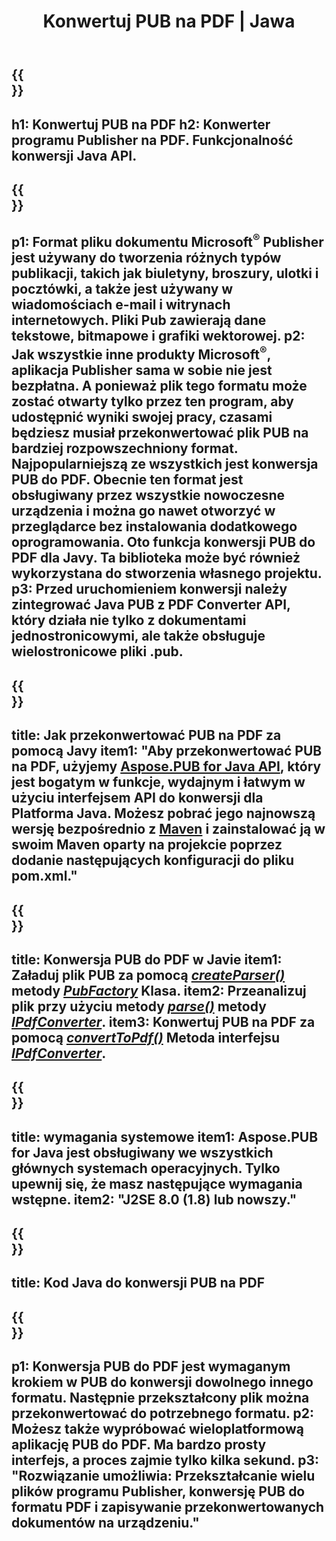 ﻿---
translation: true
template: /_templates/conversion-child-java.md
title: Konwertuj PUB na PDF | Jawa
description: Konwertuj PUB na PDF za pomocą Java API na dowolnej platformie. Funkcjonalność konwersji wydawców, którą można łatwo zintegrować z własnym rozwiązaniem.
url: /java/conversion/pub-to-pdf/
metakeywords: pub na pdf java, konwersja pub na pdf java, java pub na pdf, wydawca na pdf java
family: pub
platformtag: java
feature: conversion
---

{{<section banner>}}
---
h1: Konwertuj PUB na PDF
h2: Konwerter programu Publisher na PDF. Funkcjonalność konwersji Java API.
---

{{<section overview>}}
---
p1: Format pliku dokumentu Microsoft<sup>®</sup> Publisher jest używany do tworzenia różnych typów publikacji, takich jak biuletyny, broszury, ulotki i pocztówki, a także jest używany w wiadomościach e-mail i witrynach internetowych. Pliki Pub zawierają dane tekstowe, bitmapowe i grafiki wektorowej.
p2: Jak wszystkie inne produkty Microsoft<sup>®</sup>, aplikacja Publisher sama w sobie nie jest bezpłatna. A ponieważ plik tego formatu może zostać otwarty tylko przez ten program, aby udostępnić wyniki swojej pracy, czasami będziesz musiał przekonwertować plik PUB na bardziej rozpowszechniony format. Najpopularniejszą ze wszystkich jest konwersja PUB do PDF. Obecnie ten format jest obsługiwany przez wszystkie nowoczesne urządzenia i można go nawet otworzyć w przeglądarce bez instalowania dodatkowego oprogramowania. Oto funkcja konwersji PUB do PDF dla Javy. Ta biblioteka może być również wykorzystana do stworzenia własnego projektu.
p3: Przed uruchomieniem konwersji należy zintegrować Java PUB z PDF Converter API, który działa nie tylko z dokumentami jednostronicowymi, ale także obsługuje wielostronicowe pliki .pub.
---

{{<section widget>}}
---
title: Jak przekonwertować PUB na PDF za pomocą Javy
item1: "Aby przekonwertować PUB na PDF, użyjemy [Aspose.PUB for Java API](https://products.aspose.com/pub/java), który jest bogatym w funkcje, wydajnym i łatwym w użyciu interfejsem API do konwersji dla Platforma Java. Możesz pobrać jego najnowszą wersję bezpośrednio z [Maven](https://repository.aspose.com/webapp/#/artifacts/browse/tree/General/repo/com/aspose/aspose-pub) i zainstalować ją w swoim Maven oparty na projekcie poprzez dodanie następujących konfiguracji do pliku pom.xml."
---

{{<section feature1>}}
---
title: Konwersja PUB do PDF w Javie
item1: Załaduj plik PUB za pomocą [*createParser()*](https://apireference.aspose.com/pub/java/com.aspose.pub/PubFactory#createParser-java.lang.String-) metody [*PubFactory*](https://apireference.aspose.com/pub/java/com.aspose.pub/PubFactory) Klasa.
item2: Przeanalizuj plik przy użyciu metody [*parse()*](https://apireference.aspose.com/pub/java/com.aspose.pub/IPubParser#parse--) metody [*IPdfConverter*](https://apireference.aspose.com/pub/java/com.aspose.pub/IPubParser).
item3: Konwertuj PUB na PDF za pomocą [*convertToPdf()*](https://apireference.aspose.com/pub/java/com.aspose.pub/IPdfConverter#convertToPdf-com.aspose.pub.Document-java.lang.String-) Metoda interfejsu [*IPdfConverter*](https://apireference.aspose.com/pub/java/com.aspose.pub/IPdfConverter).
---

{{<section feature2>}}
---
title: wymagania systemowe
item1: Aspose.PUB for Java jest obsługiwany we wszystkich głównych systemach operacyjnych. Tylko upewnij się, że masz następujące wymagania wstępne.
item2: "J2SE 8.0 (1.8) lub nowszy."
---

{{<section codeexample>}}
---
title: Kod Java do konwersji PUB na PDF
---

{{<section summary>}}
---
p1: Konwersja PUB do PDF jest wymaganym krokiem w PUB do konwersji dowolnego innego formatu. Następnie przekształcony plik można przekonwertować do potrzebnego formatu.
p2: Możesz także wypróbować wieloplatformową aplikację PUB do PDF. Ma bardzo prosty interfejs, a proces zajmie tylko kilka sekund.
p3: "Rozwiązanie umożliwia: Przekształcanie wielu plików programu Publisher, konwersję PUB do formatu PDF i zapisywanie przekonwertowanych dokumentów na urządzeniu."
---